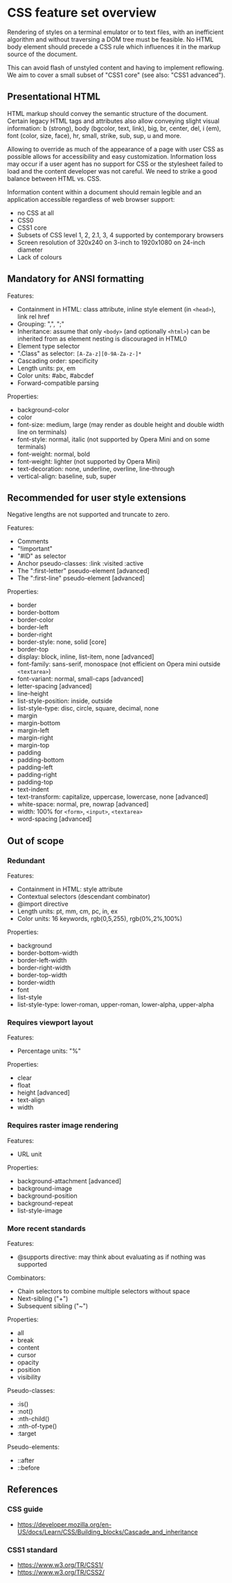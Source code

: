 # CSS feature set overview

Rendering of styles on a terminal emulator or to text files, with an inefficient algorithm and without traversing a DOM tree must be feasible. No HTML body element should precede a CSS rule which influences it in the markup source of the document.

This can avoid flash of unstyled content and having to implement reflowing. We aim to cover a small subset of "CSS1 core" (see also: "CSS1 advanced").

## Presentational HTML

HTML markup should convey the semantic structure of the document. Certain legacy HTML tags and attributes also allow conveying slight visual information: b (strong), body (bgcolor, text, link), big, br, center, del, i (em), font (color, size, face), hr, small, strike, sub, sup, u and more.

Allowing to override as much of the appearance of a page with user CSS as possible allows for accessibility and easy customization. Information loss may occur if a user agent has no support for CSS or the stylesheet failed to load and the content developer was not careful. We need to strike a good balance between HTML vs. CSS.

Information content within a document should remain legible and an application accessible regardless of web browser support:

* no CSS at all
* CSS0
* CSS1 core
* Subsets of CSS level 1, 2, 2.1, 3, 4 supported by contemporary browsers
* Screen resolution of 320x240 on 3-inch to 1920x1080 on 24-inch diameter
* Lack of colours

## Mandatory for ANSI formatting

Features:

* Containment in HTML: class attribute, inline style element (in `<head>`), link rel href
* Grouping: ",", ";"
* Inheritance: assume that only `<body>` (and optionally `<html>`) can be inherited from as element nesting is discouraged in HTML0
* Element type selector
* ".Class" as selector: `[A-Za-z][0-9A-Za-z-]*`
* Cascading order: specificity
* Length units: px, em
* Color units: #abc, #abcdef
* Forward-compatible parsing

Properties:

* background-color
* color
* font-size: medium, large (may render as double height and double width line on terminals)
* font-style: normal, italic (not supported by Opera Mini and on some terminals)
* font-weight: normal, bold
* font-weight: lighter (not supported by Opera Mini)
* text-decoration: none, underline, overline, line-through
* vertical-align: baseline, sub, super

## Recommended for user style extensions

Negative lengths are not supported and truncate to zero.

Features:

* Comments
* "!important"
* "#ID" as selector
* Anchor pseudo-classes: :link :visited :active
* The ":first-letter" pseudo-element [advanced]
* The ":first-line" pseudo-element [advanced]

Properties:

* border
* border-bottom
* border-color
* border-left
* border-right
* border-style: none, solid [core]
* border-top
* display: block, inline, list-item, none [advanced]
* font-family: sans-serif, monospace (not efficient on Opera mini outside `<textarea>`)
* font-variant: normal, small-caps [advanced]
* letter-spacing [advanced]
* line-height
* list-style-position: inside, outside
* list-style-type: disc, circle, square, decimal, none
* margin
* margin-bottom
* margin-left
* margin-right
* margin-top
* padding
* padding-bottom
* padding-left
* padding-right
* padding-top
* text-indent
* text-transform: capitalize, uppercase, lowercase, none [advanced]
* white-space: normal, pre, nowrap [advanced]
* width: 100% for `<form>`, `<input>`, `<textarea>`
* word-spacing [advanced]

## Out of scope

### Redundant

Features:

* Containment in HTML: style attribute
* Contextual selectors (descendant combinator)
* @import directive
* Length units: pt, mm, cm, pc, in, ex
* Color units: 16 keywords, rgb(0,5,255), rgb(0%,2%,100%)

Properties:

* background
* border-bottom-width
* border-left-width
* border-right-width
* border-top-width
* border-width
* font
* list-style
* list-style-type: lower-roman, upper-roman, lower-alpha, upper-alpha

### Requires viewport layout

Features:

* Percentage units: "%"

Properties:

* clear
* float
* height [advanced]
* text-align
* width

### Requires raster image rendering

Features:

* URL unit

Properties:

* background-attachment [advanced]
* background-image
* background-position
* background-repeat
* list-style-image

### More recent standards

Features:

* @supports directive: may think about evaluating as if nothing was supported

Combinators:

* Chain selectors to combine multiple selectors without space
* Next-sibling ("+")
* Subsequent sibling ("~")

Properties:

* all
* break
* content
* cursor
* opacity
* position
* visibility

Pseudo-classes:

* :is()
* :not()
* :nth-child()
* :nth-of-type()
* :target

Pseudo-elements:

* ::after
* ::before

## References

### CSS guide

* https://developer.mozilla.org/en-US/docs/Learn/CSS/Building_blocks/Cascade_and_inheritance

### CSS1 standard

* https://www.w3.org/TR/CSS1/
* https://www.w3.org/TR/CSS2/
